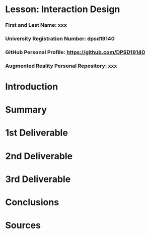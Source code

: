 # Lesson: Interaction Design

### First and Last Name: xxx
### University Registration Number: dpsd19140
### GitHub Personal Profile: https://github.com/DPSD19140
### Augmented Reality Personal Repository: xxx

# Introduction

# Summary


# 1st Deliverable


# 2nd Deliverable


# 3rd Deliverable 


# Conclusions


# Sources

